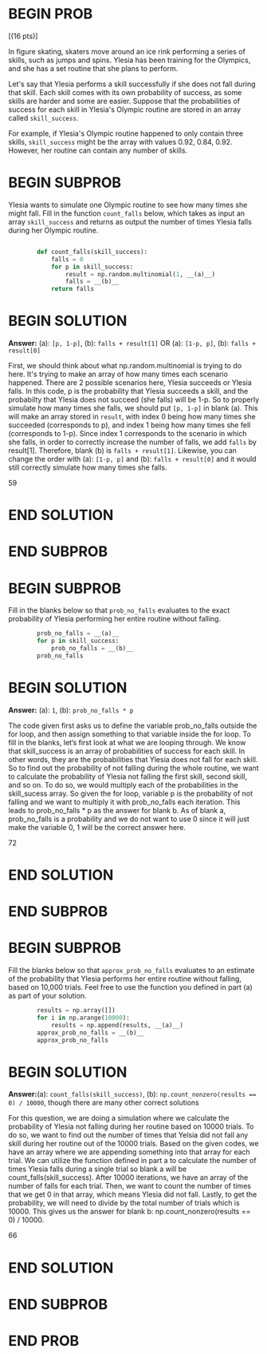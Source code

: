 # BEGIN PROB

\[(16 pts)\]

In figure skating, skaters move around an ice rink performing a series
of skills, such as jumps and spins. Ylesia has been training for the
Olympics, and she has a set routine that she plans to perform.

Let's say that Ylesia performs a skill successfully if she does not fall
during that skill. Each skill comes with its own probability of success,
as some skills are harder and some are easier. Suppose that the
probabilities of success for each skill in Ylesia's Olympic routine are
stored in an array called `skill_success`.

For example, if Ylesia's Olympic routine happened to only contain three
skills, `skill_success` might be the array with values 0.92, 0.84, 0.92.
However, her routine can contain any number of skills.

# BEGIN SUBPROB

Ylesia wants to simulate one Olympic routine to see how many times she
might fall. Fill in the function `count_falls` below, which takes as
input an array `skill_success` and returns as output the number of times
Ylesia falls during her Olympic routine.
```py

        def count_falls(skill_success):
            falls = 0
            for p in skill_success:
                result = np.random.multinomial(1, __(a)__)
                falls = __(b)__
            return falls
```

# BEGIN SOLUTION
**Answer:** (a): `[p, 1-p]`, (b): `falls + result[1]` OR (a): `[1-p, p]`, (b): `falls + result[0]` 

First, we should think about what np.random.multinomial is trying to do here. It's trying to make an array of how many times each scenario happened. There are 2 possible scenarios here, Ylesia succeeds or Ylesia falls. In this code, p is the probability that Ylesia succeeds a skill, and the probabilty that Ylesia does not succeed (she falls) will be 1-p. So to properly simulate how many times she falls, we should put `[p, 1-p]` in blank (a). This will make an array stored in `result`, with index 0 being how many times she succeeded (corresponds to p), and index 1 being how many times she fell (corresponds to 1-p). Since index 1 corresponds to the scenario in which she falls, in order to correctly increase the number of falls, we add `falls` by result[1]. Therefore, blank (b) is `falls + result[1]`. Likewise, you can change the order with (a): `[1-p, p]` and (b): `falls + result[0]` and it would still correctly simulate how many times she falls. 

<average>59</average>

# END SOLUTION

# END SUBPROB

# BEGIN SUBPROB

Fill in the blanks below so that `prob_no_falls` evaluates to the exact
probability of Ylesia performing her entire routine without falling.

```py
        prob_no_falls = __(a)__
        for p in skill_success:
            prob_no_falls = __(b)__
        prob_no_falls
```

# BEGIN SOLUTION
**Answer:** (a): `1`, (b): `prob_no_falls * p`

The code given first asks us to define the variable prob_no_falls outside the for loop, and then assign something to that variable inside the for loop. To fill in the blanks, let’s first look at what we are looping through. We know that skill_success is an array of probabilities of success for each skill. In other words, they are the probabilities that Ylesia does not fall for each skill. So to find out the probability of not falling during the whole routine, we want to calculate the probability of Ylesia not falling the first skill, second skill, and so on. To do so, we would multiply each of the probabilities in the skill_sucess array. So given the for loop, variable p is the probability of not falling and we want to multiply it with prob_no_falls each iteration. This leads to prob_no_falls * p as the answer for blank b. As of blank a, prob_no_falls is a probability and we do not want to use 0 since it will just make the variable 0, 1 will be the correct answer here. 

<average>72</average>

# END SOLUTION

# END SUBPROB

# BEGIN SUBPROB

Fill the blanks below so that `approx_prob_no_falls` evaluates to an
estimate of the probability that Ylesia performs her entire routine
without falling, based on 10,000 trials. Feel free to use the function
you defined in part (a) as part of your solution.

```py
        results = np.array([])
        for i in np.arange(10000):
            results = np.append(results, __(a)__)
        approx_prob_no_falls = __(b)__
        approx_prob_no_falls
```

# BEGIN SOLUTION

**Answer:**(a): `count_falls(skill_success)`, (b): `np.count_nonzero(results == 0) / 10000`, though there are many other correct solutions

For this question, we are doing a simulation where we calculate the probability of Ylesia not falling during her routine based on 10000 trials. To do so, we want to find out the number of times that Yelsia did not fall any skill during her routine out of the 10000 trials. Based on the given codes, we have an array where we are appending something into that array for each trial. We can utilize the function defined in part a to calculate the number of times Ylesia falls during a single trial so blank a will be count_falls(skill_success). After 10000 iterations, we have an array of the number of falls for each trial. Then, we want to count the number of times that we get 0 in that array, which means Ylesia did not fall. Lastly, to get the probability, we will need to divide by the total number of trials which is 10000. This gives us the answer for blank b: np.count_nonzero(results == 0) / 10000. 

<average>66</average>

# END SOLUTION

# END SUBPROB

# END PROB